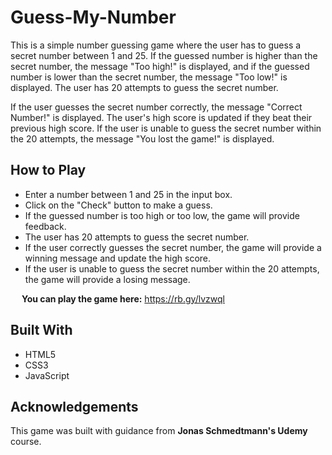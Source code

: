# Guess-My-Number

This is a simple number guessing game where the user has to guess a secret number between 1 and 25. If the guessed number is higher than the secret number, the message "Too high!" is displayed, and if the guessed number is lower than the secret number, the message "Too low!" is displayed. The user has 20 attempts to guess the secret number.

If the user guesses the secret number correctly, the message "Correct Number!" is displayed. The user's high score is updated if they beat their previous high score. If the user is unable to guess the secret number within the 20 attempts, the message "You lost the game!" is displayed.

## How to Play
* Enter a number between 1 and 25 in the input box.
* Click on the "Check" button to make a guess.
* If the guessed number is too high or too low, the game will provide feedback.
* The user has 20 attempts to guess the secret number.
* If the user correctly guesses the secret number, the game will provide a winning message and update the high score.
* If the user is unable to guess the secret number within the 20 attempts, the game will provide a losing message.

&emsp; **You can play the game here:** https://rb.gy/lvzwql

## Built With
* HTML5
* CSS3
* JavaScript


## Acknowledgements
This game was built with guidance from **Jonas Schmedtmann's Udemy** course.



